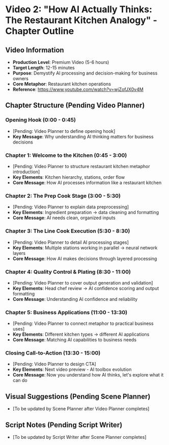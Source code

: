 # Video 2: "How AI Actually Thinks: The Restaurant Kitchen Analogy" - Chapter Outline

## Video Information
- **Production Level**: Premium Video (5-6 hours)
- **Target Length**: 12-15 minutes
- **Purpose**: Demystify AI processing and decision-making for business owners
- **Core Metaphor**: Restaurant kitchen operations
- **Reference**: https://www.youtube.com/watch?v=wjZofJX0v4M

## Chapter Structure (Pending Video Planner)

### Opening Hook (0:00 - 0:45)
- [Pending: Video Planner to define opening hook]
- **Key Message**: Why understanding AI thinking matters for business decisions

### Chapter 1: Welcome to the Kitchen (0:45 - 3:00)
- [Pending: Video Planner to structure restaurant kitchen metaphor introduction]
- **Key Elements**: Kitchen hierarchy, stations, order flow
- **Core Message**: How AI processes information like a restaurant kitchen

### Chapter 2: The Prep Cook Stage (3:00 - 5:30)
- [Pending: Video Planner to explain data preprocessing]
- **Key Elements**: Ingredient preparation → data cleaning and formatting
- **Core Message**: AI needs clean, organized inputs

### Chapter 3: The Line Cook Execution (5:30 - 8:30)
- [Pending: Video Planner to detail AI processing stages]
- **Key Elements**: Multiple stations working in parallel → neural network layers
- **Core Message**: How AI makes decisions through layered processing

### Chapter 4: Quality Control & Plating (8:30 - 11:00)
- [Pending: Video Planner to cover output generation and validation]
- **Key Elements**: Head chef review → AI confidence scoring and output formatting
- **Core Message**: Understanding AI confidence and reliability

### Chapter 5: Business Applications (11:00 - 13:30)
- [Pending: Video Planner to connect metaphor to practical business uses]
- **Key Elements**: Different kitchen types → different AI applications
- **Core Message**: Matching AI capabilities to business needs

### Closing Call-to-Action (13:30 - 15:00)
- [Pending: Video Planner to design CTA]
- **Key Elements**: Next video preview - AI toolbox evolution
- **Core Message**: Now you understand how AI thinks, let's explore what it can do

## Visual Suggestions (Pending Scene Planner)
- [To be updated by Scene Planner after Video Planner completes]

## Script Notes (Pending Script Writer)
- [To be updated by Script Writer after Scene Planner completes]